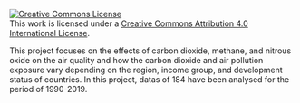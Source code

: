 <a rel="license" href="http://creativecommons.org/licenses/by/4.0/"><img alt="Creative Commons License" style="border-width:0" src="https://i.creativecommons.org/l/by/4.0/88x31.png" /></a><br />This work is licensed under a <a rel="license" href="http://creativecommons.org/licenses/by/4.0/">Creative Commons Attribution 4.0 International License</a>.

This project focuses on the effects of carbon dioxide, methane, and nitrous oxide on the air quality and how the carbon dioxide and air pollution exposure vary depending on the region, income group, and development status of countries. In this project, datas of 184 have been analysed for the period of 1990-2019.
